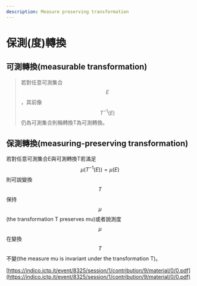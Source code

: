 ```yaml
---
description: Measure preserving transformation
---
```


# 保測(度)轉換

## 可測轉換(measurable transformation)

> 若對任意可測集合$$E$$，其前像$$T^{-1}(E)$$仍為可測集合則稱轉換T為可測轉換。

## 保測轉換(measuring-preserving transformation)

若對任意可測集合E與可測轉換T若滿足$$\mu(T^{-1}(E))=\mu(E)$$則可說變換$$T$$保持$$\mu$$(the transformation T preserves mu)或者說測度$$\mu$$在變換$$T$$不變(the measure mu is invariant under the transformation T)。



[https://indico.ictp.it/event/8325/session/1/contribution/9/material/0/0.pdf](https://indico.ictp.it/event/8325/session/1/contribution/9/material/0/0.pdf)
